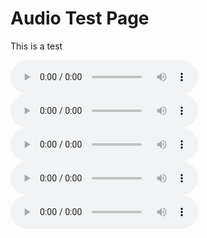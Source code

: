 # Audio Test Page

This is a test

<audio src="samples/100Hz_44100Hz_16bit_05sec.wav " controls preload></audio>
<audio src="samples/250Hz_44100Hz_16bit_05sec.wav" controls preload></audio>
<audio src="samples/10kHz_44100Hz_16bit_05sec.wav " controls preload></audio>
<audio src="samples/440Hz_44100Hz_16bit_05sec.wav" controls preload></audio>
<audio src="samples/1kHz_44100Hz_16bit_05sec.wav" controls preload></audio>